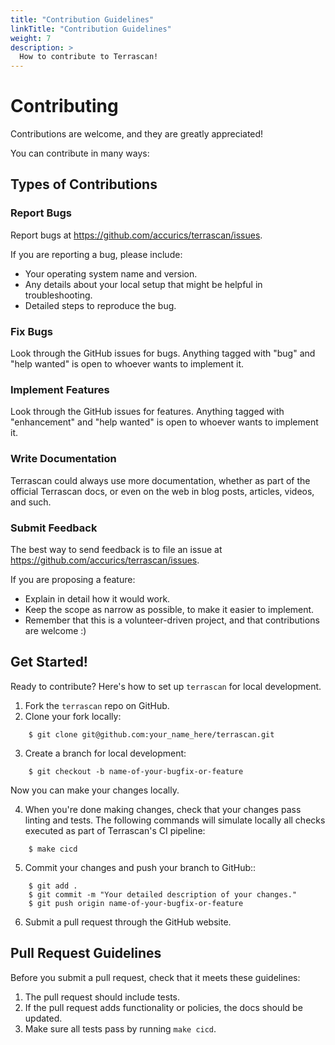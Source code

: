 ```yaml
---
title: "Contribution Guidelines"
linkTitle: "Contribution Guidelines"
weight: 7
description: >
  How to contribute to Terrascan!
---
```

# Contributing

Contributions are welcome, and they are greatly appreciated!

You can contribute in many ways:

## Types of Contributions

### Report Bugs

Report bugs at https://github.com/accurics/terrascan/issues.

If you are reporting a bug, please include:

* Your operating system name and version.
* Any details about your local setup that might be helpful in troubleshooting.
* Detailed steps to reproduce the bug.

### Fix Bugs

Look through the GitHub issues for bugs. Anything tagged with "bug"
and "help wanted" is open to whoever wants to implement it.

### Implement Features

Look through the GitHub issues for features. Anything tagged with "enhancement"
and "help wanted" is open to whoever wants to implement it.

### Write Documentation

Terrascan could always use more documentation, whether as part of the
official Terrascan docs, or even on the web in blog posts,
articles, videos, and such.

### Submit Feedback

The best way to send feedback is to file an issue at https://github.com/accurics/terrascan/issues.

If you are proposing a feature:

* Explain in detail how it would work.
* Keep the scope as narrow as possible, to make it easier to implement.
* Remember that this is a volunteer-driven project, and that contributions
  are welcome :)

## Get Started!

Ready to contribute? Here's how to set up `terrascan` for local development.

1. Fork the `terrascan` repo on GitHub.
2. Clone your fork locally:
```
    $ git clone git@github.com:your_name_here/terrascan.git
```
3. Create a branch for local development:
```
    $ git checkout -b name-of-your-bugfix-or-feature
```
   Now you can make your changes locally.

4. When you're done making changes, check that your changes pass linting and tests. The following commands will simulate locally all checks executed as part of Terrascan's CI pipeline:
```
    $ make cicd
```
5. Commit your changes and push your branch to GitHub::
```
    $ git add .
    $ git commit -m "Your detailed description of your changes."
    $ git push origin name-of-your-bugfix-or-feature
```
6. Submit a pull request through the GitHub website.

## Pull Request Guidelines

Before you submit a pull request, check that it meets these guidelines:

1. The pull request should include tests.
2. If the pull request adds functionality or policies, the docs should be updated.
3. Make sure all tests pass by running `make cicd`.
